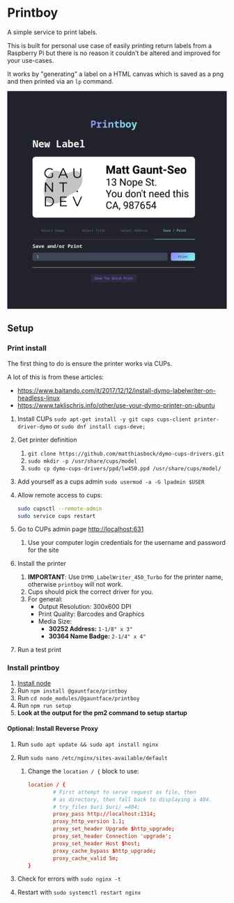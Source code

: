 # Printboy

A simple service to print labels.

This is built for personal use case of easily printing return
labels from a Raspberry Pi but there is no reason it couldn't
be altered and improved for your use-cases.

It works by "generating" a label on a HTML canvas which is saved
as a png and then printed via an `lp` command.

![Printboy](printboy-screenshot.png)

## Setup

### Print install

The first thing to do is ensure the printer works via CUPs.

A lot of this is from these articles:
- https://www.baitando.com/it/2017/12/12/install-dymo-labelwriter-on-headless-linux
- https://www.taklischris.info/other/use-your-dymo-printer-on-ubuntu

1. Install CUPs `sudo apt-get install -y git cups cups-client printer-driver-dymo` or `sudo dnf install cups-deve;`
1. Get printer definition
    1. `git clone https://github.com/matthiasbock/dymo-cups-drivers.git`
    1. `sudo mkdir -p /usr/share/cups/model`
    1. `sudo cp dymo-cups-drivers/ppd/lw450.ppd /usr/share/cups/model/`
1. Add yourself as a cups admin `sudo usermod -a -G lpadmin $USER`
1. Allow remote access to cups:

    ```sh
    sudo cupsctl --remote-admin
    sudo service cups restart
    ```

1. Go to CUPs admin page [http://localhost:631](http://localhost:631)
    1. Use your computer login credentials for the username and password for the site
1. Install the printer
    1. **IMPORTANT**: Use `DYMO_LabelWriter_450_Turbo` for the printer
       name, otherwise `printboy` will not work.
    1. Cups should pick the correct driver for you.
    1. For general:
        - Output Resolution: 300x600 DPI
        - Print Quality: Barcodes and Graphics
        - Media Size:
            - **30252 Address:** `1-1/8" x 3"`
            - **30364 Name Badge:** `2-1/4" x 4"`
1. Run a test print

### Install printboy

1. [Install node](https://github.com/nodesource/distributions/blob/master/README.md#debinstall)
1. Run `npm install @gauntface/printboy`
1. Run `cd node_modules/@gauntface/printboy`
1. Run `npm run setup`
1. **Look at the output for the pm2 command to setup startup**

#### Optional: Install Reverse Proxy

1. Run `sudo apt update && sudo apt install nginx`
1. Run `sudo nano /etc/nginx/sites-available/default`
    1. Change the `location / {` block to use:

        ```conf
        location / {
                # First attempt to serve request as file, then
                # as directory, then fall back to displaying a 404.
                # try_files $uri $uri/ =404;
                proxy_pass http://localhost:1314;
                proxy_http_version 1.1;
                proxy_set_header Upgrade $http_upgrade;
                proxy_set_header Connection 'upgrade';
                proxy_set_header Host $host;
                proxy_cache_bypass $http_upgrade;
                proxy_cache_valid 5m;
        }
        ```

1. Check for errors with `sudo nginx -t`
1. Restart with `sudo systemctl restart nginx`
